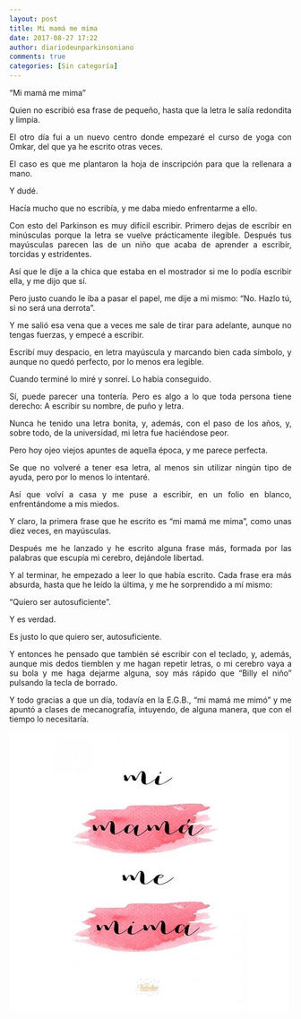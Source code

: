 ```yaml
---
layout: post
title: Mi mamá me mima
date: 2017-08-27 17:22
author: diariodeunparkinsoniano
comments: true
categories: [Sin categoría]
---
```

<p style="text-align:justify;">“Mi mamá me mima”</p>
<p style="text-align:justify;">Quien no escribió esa frase de pequeño, hasta que la letra le salía redondita y limpia.</p>
<p style="text-align:justify;">El otro día fui a un nuevo centro donde empezaré el curso de yoga con Omkar, del que ya he escrito otras veces.</p>
<p style="text-align:justify;">El caso es que me plantaron la hoja de inscripción para que la rellenara a mano.</p>
<p style="text-align:justify;">Y dudé.</p>
<p style="text-align:justify;">Hacía mucho que no escribía, y me daba miedo enfrentarme a ello.</p>
<p style="text-align:justify;">Con esto del Parkinson es muy difícil escribir. Primero dejas de escribir en minúsculas porque la letra se vuelve prácticamente ilegible. Después tus mayúsculas parecen las de un niño que acaba de aprender a escribir, torcidas y estridentes.</p>
<p style="text-align:justify;">Así que le dije a la chica que estaba en el mostrador si me lo podía escribir ella, y me dijo que sí.</p>
<p style="text-align:justify;">Pero justo cuando le iba a pasar el papel, me dije a mi mismo: “No. Hazlo tú, si no será una derrota”.</p>
<p style="text-align:justify;">Y me salió esa vena que a veces me sale de tirar para adelante, aunque no tengas fuerzas, y empecé a escribir.</p>
<p style="text-align:justify;">Escribí muy despacio, en letra mayúscula y marcando bien cada símbolo, y aunque no quedó perfecto, por lo menos era legible.</p>
<p style="text-align:justify;">Cuando terminé lo miré y sonreí. Lo había conseguido.</p>
<p style="text-align:justify;">Sí, puede parecer una tontería. Pero es algo a lo que toda persona tiene derecho: A escribir su nombre, de puño y letra.</p>
<p style="text-align:justify;">Nunca he tenido una letra bonita, y, además, con el paso de los años, y, sobre todo, de la universidad, mi letra fue haciéndose peor.</p>
<p style="text-align:justify;">Pero hoy ojeo viejos apuntes de aquella época, y me parece perfecta.</p>
<p style="text-align:justify;">Se que no volveré a tener esa letra, al menos sin utilizar ningún tipo de ayuda, pero por lo menos lo intentaré.</p>
<p style="text-align:justify;">Así que volví a casa y me puse a escribir, en un folio en blanco, enfrentándome a mis miedos.</p>
<p style="text-align:justify;">Y claro, la primera frase que he escrito es “mi mamá me mima”, como unas diez veces, en mayúsculas.</p>
<p style="text-align:justify;">Después me he lanzado y he escrito alguna frase más, formada por las palabras que escupía mi cerebro, dejándole libertad.</p>
<p style="text-align:justify;">Y al terminar, he empezado a leer lo que había escrito. Cada frase era más absurda, hasta que he leído la última, y me he sorprendido a mí mismo:</p>
<p style="text-align:justify;">“Quiero ser autosuficiente”.</p>
<p style="text-align:justify;">Y es verdad.</p>
<p style="text-align:justify;">Es justo lo que quiero ser, autosuficiente.</p>
<p style="text-align:justify;">Y entonces he pensado que también sé escribir con el teclado, y, además, aunque mis dedos tiemblen y me hagan repetir letras, o mi cerebro vaya a su bola y me haga dejarme alguna, soy más rápido que “Billy el niño” pulsando la tecla de borrado.</p>
<p style="text-align:justify;">Y todo gracias a que un día, todavía en la E.G.B., “mi mamá me mimó” y me apuntó a clases de mecanografía, intuyendo, de alguna manera, que con el tiempo lo necesitaría.</p>
<p style="text-align:justify;"><img class="img-fluid"  clasXs="alignnone size-full wp-image-375" src="/assets/images/2017/08/lamina-decorativa-mi-mama-me-mima.jpg" alt="lamina-decorativa-mi-mama-me-mima" width="500" height="500" /></p>
<p style="text-align:justify;"></p>
<p style="text-align:justify;"></p>
<p style="text-align:justify;"></p>
&nbsp;
